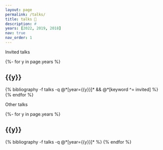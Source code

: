 ```yaml
---
layout: page
permalink: /talks/
title: talks 🎤
description: #
years: [2022, 2019, 2018]
nav: true
nav_order: 1
---
```

<!-- _pages/talks.md -->
<div class="publications">

Invited talks

{%- for y in page.years %}
  <h2 class="year">{{y}}</h2>
  {% bibliography -f talks -q @*[year={{y}}]* && @*[keyword ^= invited] %}
{% endfor %}

Other talks

{%- for y in page.years %}
  <h2 class="year">{{y}}</h2>
  {% bibliography -f talks -q @*[year={{y}}]* %}
{% endfor %}

</div>
